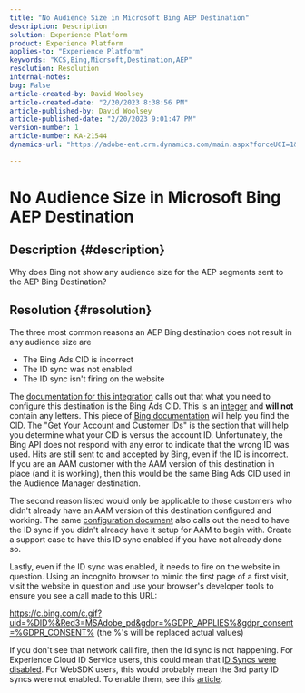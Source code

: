 ```yaml
---
title: "No Audience Size in Microsoft Bing AEP Destination"
description: Description
solution: Experience Platform
product: Experience Platform
applies-to: "Experience Platform"
keywords: "KCS,Bing,Micrsoft,Destination,AEP"
resolution: Resolution
internal-notes: 
bug: False
article-created-by: David Woolsey
article-created-date: "2/20/2023 8:38:56 PM"
article-published-by: David Woolsey
article-published-date: "2/20/2023 9:01:47 PM"
version-number: 1
article-number: KA-21544
dynamics-url: "https://adobe-ent.crm.dynamics.com/main.aspx?forceUCI=1&pagetype=entityrecord&etn=knowledgearticle&id=70f58394-5eb1-ed11-83fe-6045bd006e5a"

---
```

# No Audience Size in Microsoft Bing AEP Destination

## Description {#description}

Why does Bing not show any audience size for the AEP segments sent to the AEP Bing Destination?

## Resolution {#resolution}


The three most common reasons an AEP Bing destination does not result in any audience size are

- The Bing Ads CID is incorrect
- The ID sync was not enabled
- The ID sync isn't firing on the website


The [documentation for this integration](https://experienceleague.adobe.com/docs/experience-platform/destinations/catalog/advertising/bing.html?lang=en) calls out that what you need to configure this destination is the Bing Ads CID. This is an <u>integer</u> and <b>will not </b>contain any letters. This piece of [Bing documentation](https://learn.microsoft.com/en-us/advertising/guides/get-started?view=bingads-13) will help you find the CID. The "Get Your Account and Customer IDs" is the section that will help you determine what your CID is versus the account ID. Unfortunately, the Bing API does not respond with any error to indicate that the wrong ID was used. Hits are still sent to and accepted by Bing, even if the ID is incorrect. If you are an AAM customer with the AAM version of this destination in place (and it is working), then this would be the same Bing Ads CID used in the Audience Manager destination.

The second reason listed would only be applicable to those customers who didn't already have an AAM version of this destination configured and working. The same [configuration document](https://experienceleague.adobe.com/docs/experience-platform/destinations/catalog/advertising/bing.html?lang=en) also calls out the need to have the ID sync if you didn't already have it setup for AAM to begin with. Create a support case to have this ID sync enabled if you have not already done so.

Lastly, even if the ID sync was enabled, it needs to fire on the website in question. Using an incognito browser to mimic the first page of a first visit, visit the website in question and use your browser's developer tools to ensure you see a call made to this URL:

https://c.bing.com/c.gif?uid=%DID%&Red3=MSAdobe_pd&gdpr=%GDPR_APPLIES%&gdpr_consent=%GDPR_CONSENT% (the %'s will be replaced actual values)

If you don't see that network call fire, then the Id sync is not happening. For Experience Cloud ID Service users, this could mean that I[D Syncs were disabled](https://experienceleague.adobe.com/docs/id-service/using/id-service-api/configurations/disableidsync.html?lang=en). For WebSDK users, this would probably mean the 3rd party ID syncs were not enabled. To enable them, see this [article](https://experienceleague.adobe.com/docs/experience-cloud-kcs/kbarticles/KA-20248.html?lang=en).






